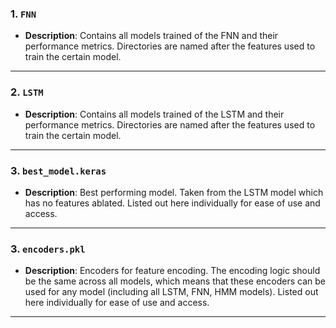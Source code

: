 ### **1. `FNN`**
- **Description**: Contains all models trained of the FNN and their performance metrics. Directories are named after the features used to train the certain model.

---

### **2. `LSTM`**
- **Description**: Contains all models trained of the LSTM and their performance metrics. Directories are named after the features used to train the certain model.

---

### **3. `best_model.keras`**
- **Description**: Best performing model. Taken from the LSTM model which has no features ablated. Listed out here individually for ease of use and access.

---

### **3. `encoders.pkl`**
- **Description**: Encoders for feature encoding. The encoding logic should be the same across all models, which means that these encoders can be used for any model (including all LSTM, FNN, HMM models). Listed out here individually for ease of use and access.

---